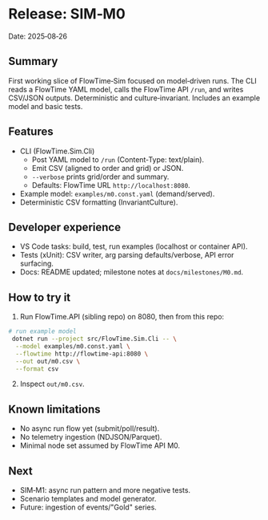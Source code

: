 # Release: SIM‑M0

Date: 2025‑08‑26

## Summary

First working slice of FlowTime‑Sim focused on model‑driven runs. The CLI reads a FlowTime YAML model, calls the FlowTime API `/run`, and writes CSV/JSON outputs. Deterministic and culture‑invariant. Includes an example model and basic tests.

## Features

- CLI (FlowTime.Sim.Cli)
  - Post YAML model to `/run` (Content‑Type: text/plain).
  - Emit CSV (aligned to order and grid) or JSON.
  - `--verbose` prints grid/order and summary.
  - Defaults: FlowTime URL `http://localhost:8080`.
- Example model: `examples/m0.const.yaml` (demand/served).
- Deterministic CSV formatting (InvariantCulture).

## Developer experience

- VS Code tasks: build, test, run examples (localhost or container API).
- Tests (xUnit): CSV writer, arg parsing defaults/verbose, API error surfacing.
- Docs: README updated; milestone notes at `docs/milestones/M0.md`.

## How to try it

1) Run FlowTime.API (sibling repo) on 8080, then from this repo:

```bash
# run example model
 dotnet run --project src/FlowTime.Sim.Cli -- \
  --model examples/m0.const.yaml \
  --flowtime http://flowtime-api:8080 \
  --out out/m0.csv \
  --format csv
```

2) Inspect `out/m0.csv`.

## Known limitations

- No async run flow yet (submit/poll/result).
- No telemetry ingestion (NDJSON/Parquet).
- Minimal node set assumed by FlowTime API M0.

## Next

- SIM‑M1: async run pattern and more negative tests.
- Scenario templates and model generator.
- Future: ingestion of events/"Gold" series.
